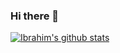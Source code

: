 ### Hi there 👋

<!--
**webdevsamurai/webdevsamurai** is a ✨ _special_ ✨ repository because its `README.md` (this file) appears on your GitHub profile.

Here are some ideas to get you started:

- 🔭 I’m currently working on ...
- 🌱 I’m currently learning ...
- 👯 I’m looking to collaborate on ...
- 🤔 I’m looking for help with ...
- 💬 Ask me about ...
- 📫 How to reach me: ...
- 😄 Pronouns: ...
- ⚡ Fun fact: ...
-->
[![Ibrahim's github stats](https://github-readme-stats-theta-two.vercel.app/api?username=webdevsamurai)](https://github.com/anuraghazra/github-readme-stats)
